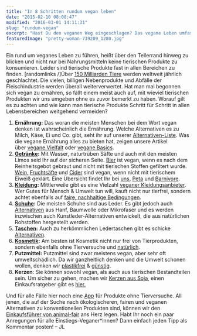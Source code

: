 ```yaml
---
title: "In 8 Schritten rundum vegan leben"
date: "2015-02-10 08:08:47"
modified: "2016-03-01 14:11:31"
slug: "rundum-vegan"
excerpt: "Hast Du den veganen Weg eingeschlagen? Das vegane Leben umfasst mehr als nur tierfreies Essen. Was gibt es noch zu beachten?"
featuredImage: "pretty-woman-739209_1280.jpg"
---
```


Ein rund um veganes Leben zu führen, heißt über den Tellerrand hinweg zu blicken und nicht nur bei Nahrungsmitteln keine tierischen Produkte zu konsumieren. Leider sind tierische Produkte fast in allen Bereichen zu finden. \[randomlinks /\]Über [150 Milliarden Tiere](http://www.adaptt.org/killcounter.html) werden weltweit jährlich geschlachtet. Die vielen, billigen Nebenprodukte und Abfälle der Fleischindustrie werden überall weiterverwertet. Hat man mal begonnen sich vegan zu ernähren, so fällt einem meist auch auf, mit wieviel tierischen Produkten wir uns umgeben ohne es zuvor bemerkt zu haben. Worauf gilt es zu achten und wie kann man tierische Produkte Schritt für Schritt in allen Lebensbereichen weitgehend vermeiden?

1.  **Ernährung:** Das woran die meisten Menschen bei dem Wort vegan denken ist wahrscheinlich die Ernährung. Welche Alternativen es zu Milch, Käse, Ei und Co. gibt, seht ihr auf unserer [Alternativen-Liste](https://www.veganblatt.com/vegane-alternativen). Was die vegane Ernährung alles zu bieten hat, zeigen unsere Artikel über [vegane Vielfalt](https://www.veganblatt.com/vegane-vielfalt) oder [vegane Basics](https://www.veganblatt.com/5-vegane-basics).
2.  **[Getränke](https://www.veganblatt.com/getraenke-vegan):** Mit Wasser, naturtrüben Säfte und auch mit den meisten Limos seid Ihr auf der sicheren Seite. [Bier](https://www.veganblatt.com/bier) ist vegan, wenn es nach dem Reinheitsgebot gebraut und nicht mit tierischen Stoffen gefiltert wurde. [Wein,](https://www.veganblatt.com/veganer-wein-herstellung) [Fruchtsäfte](https://www.veganblatt.com/unvegan-saft-wein) und [Cider](https://www.veganblatt.com/cider-vegan) sind vegan, wenn nicht mit tierischem Eiweiß geklärt. Eine Übersicht findet Ihr bei [uns](https://www.veganblatt.com/getraenke-vegan), [Peta](http://www.peta2.de/web/home.cfm?p=458) und [Barnivore](http://www.barnivore.com/).
3.  **[Kleidung](https://www.veganblatt.com/t/vegane-kleidung):** Mittlerweile gibt es eine Vielzahl [veganer Kleidungsanbieter](https://www.veganblatt.com/t/vegane-kleidung). Wer Gutes für Mensch & Umwelt tun will, kauft nicht nur tierfrei, sondern achtet ebenfalls auf [faire, nachhaltige Bedingungen](https://www.veganblatt.com/vegane-kleidung).
4.  **[Schuhe](https://www.veganblatt.com/vegane-schuhe):** Die meisten Schuhe sind aus Leder. Es gibt jedoch auch [Alternativen](https://www.veganblatt.com/vegane-schuhe) aus Hanf, Baumwolle oder Mikrofaser und es werden inzwischen auch Kunstleder-Alternativen entwickelt, die aus natürlichen Rohstoffen hergestellt werden.
5.  **[Taschen](https://www.veganblatt.com/vegane-taschen-accessoires):** Auch zu herkömmlichen Ledertaschen gibt es schicke [Alternativen](https://www.veganblatt.com/vegane-taschen-accessoires%20).
6.  **[Kosmetik](https://www.veganblatt.com/t/naturkosmetik%20):** Am besten ist Kosmetik nicht nur frei von Tierprodukten, sondern ebenfalls ohne Tierversuche und [natürlich](https://www.veganblatt.com/t/naturkosmetik).
7.  **Putzmittel:** Putzmittel sind zwar meistens vegan, aber sehr oft umweltschädlich. Da wir ganzheitlich denken und die Umwelt schonen wollen, denken wir [plastikfrei](https://www.veganblatt.com/plastikfrei-putzen) & [günstig](https://www.veganblatt.com/ecozone).
8.  **Kerzen**: Sie können sowohl vegan, als auch aus tierischen Bestandteilen sein. Um sicher zu gehen, machen wir [Kerzen aus Soja](https://www.veganblatt.com/vegane-kerzen-selber-machen), einen Einkaufsratgeber gibt es [hier.](https://www.veganblatt.com/kerzen)

Und für alle Fälle hier noch eine [App](http://wermachtwas.info/) für Produkte ohne Tierversuche. All jenen, die auf der Suche nach ökologischeren, fairen und veganen Alternativen zu konventionellen Produkten sind, können wir den [Einkaufsführer von animal-fair](https://www.veganblatt.com/animal-fair-shopping-guide) ans Herz legen. Habt Ihr noch ein paar Anregungen für alle Einstiegs-Veganer\*innen? Dann einfach jeden Tipp als Kommentar posten! – JL